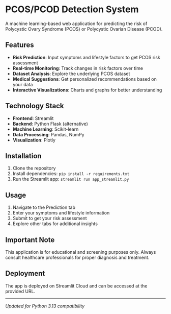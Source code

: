 # PCOS/PCOD Detection System

A machine learning-based web application for predicting the risk of Polycystic Ovary Syndrome (PCOS) or Polycystic Ovarian Disease (PCOD).

## Features

- **Risk Prediction**: Input symptoms and lifestyle factors to get PCOS risk assessment
- **Real-time Monitoring**: Track changes in risk factors over time
- **Dataset Analysis**: Explore the underlying PCOS dataset
- **Medical Suggestions**: Get personalized recommendations based on your data
- **Interactive Visualizations**: Charts and graphs for better understanding

## Technology Stack

- **Frontend**: Streamlit
- **Backend**: Python Flask (alternative)
- **Machine Learning**: Scikit-learn
- **Data Processing**: Pandas, NumPy
- **Visualization**: Plotly

## Installation

1. Clone the repository
2. Install dependencies: `pip install -r requirements.txt`
3. Run the Streamlit app: `streamlit run app_streamlit.py`

## Usage

1. Navigate to the Prediction tab
2. Enter your symptoms and lifestyle information
3. Submit to get your risk assessment
4. Explore other tabs for additional insights

## Important Note

This application is for educational and screening purposes only. Always consult healthcare professionals for proper diagnosis and treatment.

## Deployment

The app is deployed on Streamlit Cloud and can be accessed at the provided URL.

---
*Updated for Python 3.13 compatibility* 